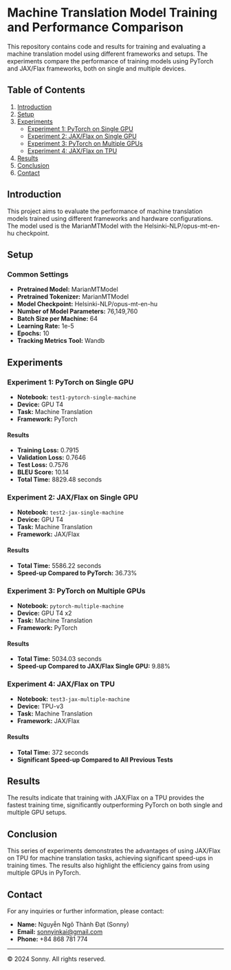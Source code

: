 # Machine Translation Model Training and Performance Comparison

This repository contains code and results for training and evaluating a machine translation model using different frameworks and setups. The experiments compare the performance of training models using PyTorch and JAX/Flax frameworks, both on single and multiple devices.

## Table of Contents
1. [Introduction](#introduction)
2. [Setup](#setup)
3. [Experiments](#experiments)
   - [Experiment 1: PyTorch on Single GPU](#experiment-1-pytorch-on-single-gpu)
   - [Experiment 2: JAX/Flax on Single GPU](#experiment-2-jaxflax-on-single-gpu)
   - [Experiment 3: PyTorch on Multiple GPUs](#experiment-3-pytorch-on-multiple-gpus)
   - [Experiment 4: JAX/Flax on TPU](#experiment-4-jaxflax-on-tpu)
4. [Results](#results)
5. [Conclusion](#conclusion)
6. [Contact](#contact)

## Introduction
This project aims to evaluate the performance of machine translation models trained using different frameworks and hardware configurations. The model used is the MarianMTModel with the Helsinki-NLP/opus-mt-en-hu checkpoint. 

## Setup
### Common Settings
- **Pretrained Model:** MarianMTModel
- **Pretrained Tokenizer:** MarianMTModel
- **Model Checkpoint:** Helsinki-NLP/opus-mt-en-hu
- **Number of Model Parameters:** 76,149,760
- **Batch Size per Machine:** 64
- **Learning Rate:** 1e-5
- **Epochs:** 10
- **Tracking Metrics Tool:** Wandb

## Experiments
### Experiment 1: PyTorch on Single GPU
- **Notebook:** `test1-pytorch-single-machine`
- **Device:** GPU T4
- **Task:** Machine Translation
- **Framework:** PyTorch

#### Results
- **Training Loss:** 0.7915
- **Validation Loss:** 0.7646
- **Test Loss:** 0.7576
- **BLEU Score:** 10.14
- **Total Time:** 8829.48 seconds

### Experiment 2: JAX/Flax on Single GPU
- **Notebook:** `test2-jax-single-machine`
- **Device:** GPU T4
- **Task:** Machine Translation
- **Framework:** JAX/Flax

#### Results
- **Total Time:** 5586.22 seconds
- **Speed-up Compared to PyTorch:** 36.73%

### Experiment 3: PyTorch on Multiple GPUs
- **Notebook:** `pytorch-multiple-machine`
- **Device:** GPU T4 x2
- **Task:** Machine Translation
- **Framework:** PyTorch

#### Results
- **Total Time:** 5034.03 seconds
- **Speed-up Compared to JAX/Flax Single GPU:** 9.88%

### Experiment 4: JAX/Flax on TPU
- **Notebook:** `test3-jax-multiple-machine`
- **Device:** TPU-v3
- **Task:** Machine Translation
- **Framework:** JAX/Flax

#### Results
- **Total Time:** 372 seconds
- **Significant Speed-up Compared to All Previous Tests**

## Results
The results indicate that training with JAX/Flax on a TPU provides the fastest training time, significantly outperforming PyTorch on both single and multiple GPU setups.

## Conclusion
This series of experiments demonstrates the advantages of using JAX/Flax on TPU for machine translation tasks, achieving significant speed-ups in training times. The results also highlight the efficiency gains from using multiple GPUs in PyTorch.

## Contact
For any inquiries or further information, please contact:

- **Name:** Nguyễn Ngô Thành Đạt (Sonny)
- **Email:** sonnyinkai@gmail.com
- **Phone:** +84 868 781 774

---

© 2024 Sonny. All rights reserved.
